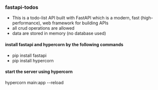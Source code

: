 
### fastapi-todos    
  
- This is a todo-list API built with FastAPI which is a modern, fast (high-performance), web framework for building APIs   
- all crud operations are allowed   
- data are stored in memory (no database used)  
  
  
#### install fastapi and hypercorn by the following commands  
- pip install fastapi  
- pip install hypercorn  
  
  
#### start the server using hypercorn  
hypercorn main:app --reload  
  
